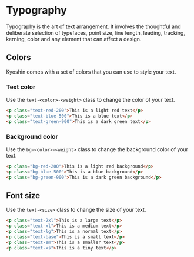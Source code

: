 # Typography
Typography is the art of text arrangement. It involves the thoughtful and deliberate selection of typefaces, point size, line length, leading, tracking, kerning, color and any element that can affect a design.

## Colors
Kyoshin comes with a set of colors that you can use to style your text.

### Text color
Use the `text-<color>-<weight>` class to change the color of your text.

```html
<p class="text-red-200">This is a light red text</p>
<p class="text-blue-500">This is a blue text</p>
<p class="text-green-900">This is a dark green text</p>
```

### Background color
Use the `bg-<color>-<weight>` class to change the background color of your text.

```html
<p class="bg-red-200">This is a light red background</p>
<p class="bg-blue-500">This is a blue background</p>
<p class="bg-green-900">This is a dark green background</p>
```

## Font size
Use the `text-<size>` class to change the size of your text.

```html
<p class="text-2xl">This is a large text</p>
<p class="text-xl">This is a medium text</p>
<p class="text-lg">This is a normal text</p>
<p class="text-base">This is a small text</p>
<p class="text-sm">This is a smaller text</p>
<p class="text-xs">This is a tiny text</p>
```